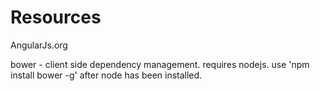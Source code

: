 Resources
===============

AngularJs.org

bower - client side dependency management. requires nodejs. use 'npm install bower -g' after node has been installed.

